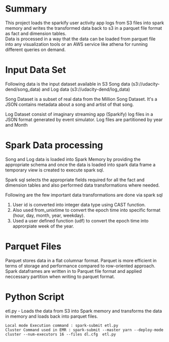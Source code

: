 # Summary

This project loads the sparkify user activity app logs from S3 files into spark memory and writes the transformed data back to s3 in a parquet file format as fact and dimension tables.  
Data is processed in a way that the data can be loaded from parquet file into any visualization tools or an AWS service like athena for running different queries on demand.

# Input Data Set

Following data is the input dataset available in S3 Song data (s3://udacity-dend/song_data) and Log data (s3://udacity-dend/log_data)

Song Dataset is a subset of real data from the Million Song Dataset. It's a JSON contains metadata about a song and artist of that song. 

Log Dataset consist of imaginary streaming app (Sparkify) log files in a JSON format generated by event simulator. Log files are partitioned by year and Month

# Spark Data processing
Song and Log data is loaded into Spark Memory by providing the appropriate schema and once the data is loaded into spark data frame a temporary view is created to execute spark sql.

Spark sql selects the appropriate fields required for all the fact and dimension tables and also performed data transformations where needed.

Following are the few important data transformations are done via spark sql 
1. User id is converted into integer data type using CAST function.
2. Also used from_unixtime to convert the epoch time into specific format (hour, day, month, year, weekday).
3. Used a user defined function (udf) to convert the epoch time into approrpiate week of the year.

# Parquet Files
Parquet stores data in a flat columnar format. Parquet is more efficient in terms of storage and performance compared to row-oriented approach.
Spark dataframes are written in to Parquet file format and applied neccessary partition when writing to parquet format.

# Python Script
etl.py - Loads the data from S3 into Spark memory and transforms the data in memory and loads back into parquet files.

    Local mode Execution command : spark-submit etl.py 
    Cluster Command used in EMR : spark-submit --master yarn --deploy-mode cluster --num-executors 16 --files dl.cfg  etl.py


